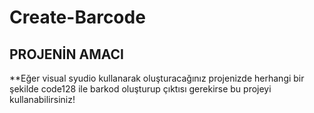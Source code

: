 # Create-Barcode
## PROJENİN AMACI 

**Eğer visual syudio kullanarak oluşturacağınız projenizde herhangi bir şekilde code128 ile barkod oluşturup çıktısı gerekirse bu projeyi kullanabilirsiniz!
